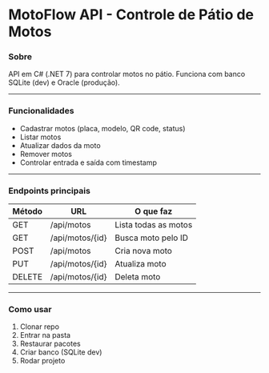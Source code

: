 # MotoFlow API - Controle de Pátio de Motos

### Sobre
API em C# (.NET 7) para controlar motos no pátio. Funciona com banco SQLite (dev) e Oracle (produção).

---

### Funcionalidades
- Cadastrar motos (placa, modelo, QR code, status)
- Listar motos
- Atualizar dados da moto
- Remover motos
- Controlar entrada e saída com timestamp

---

### Endpoints principais
| Método | URL               | O que faz                      |
|--------|-------------------|-------------------------------|
| GET    | /api/motos        | Lista todas as motos           |
| GET    | /api/motos/{id}   | Busca moto pelo ID             |
| POST   | /api/motos        | Cria nova moto                 |
| PUT    | /api/motos/{id}   | Atualiza moto                  |
| DELETE | /api/motos/{id}   | Deleta moto                   |

---

### Como usar

1. Clonar repo
2. Entrar na pasta
3. Restaurar pacotes  
4. Criar banco (SQLite dev)
5. Rodar projeto 
  


